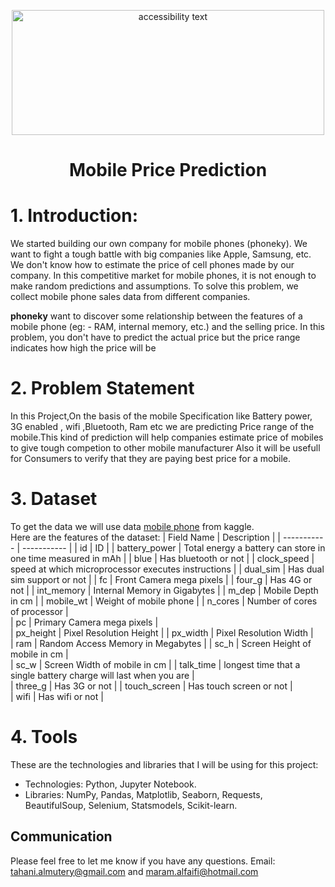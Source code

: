 
<p align="center">
<img src="https://reviews.com.np/uploads/article/imei-unregistered-mobile-phones-to-stop-working-from-today/imei-unregistered-mobile-phones-to-stop-working-from-today.png" width="500" height="200" class="center" alt="accessibility text">
  
# <p align="center"> Mobile Price Prediction

# 1.	Introduction:
We started building our own company for mobile phones (phoneky). We want to fight a tough battle with big companies like Apple, Samsung, etc.
We don't know how to estimate the price of cell phones made by our company. In this competitive market for mobile phones, it is not enough to make random predictions and assumptions. To solve this problem, we collect mobile phone sales data from different companies.

<b>phoneky</b> want to discover some relationship between the features of a mobile phone (eg: - RAM, internal memory, etc.) and the selling price.
In this problem, you don't have to predict the actual price but the price range indicates how high the price will be
# 2.	Problem Statement
In this Project,On the basis of the mobile Specification like Battery power, 3G enabled , wifi ,Bluetooth, Ram etc we are predicting Price range of the mobile.This kind of prediction will help companies estimate price of mobiles to give tough competion to other mobile manufacturer
Also it will be usefull for Consumers to verify that they are paying best price for a mobile.


# 3.	Dataset

To get the data we will use data [mobile phone](https://www.kaggle.com/iabhishekofficial/mobile-price-classification) from kaggle.<br>
Here are the features of the dataset:
| Field Name	     | Description |
| ----------- | ----------- |
| id     | ID      |
| battery_power     | Total energy a battery can store in one time measured in mAh      |
| blue     | Has bluetooth or not      |
| clock_speed     | speed at which microprocessor executes instructions      |
| dual_sim     | Has dual sim support or not      |
| fc     | Front Camera mega pixels      |
| four_g     | Has 4G or not      |
| int_memory     | Internal Memory in Gigabytes      |
| m_dep     | Mobile Depth in cm      |
| mobile_wt     | Weight of mobile phone      |
| n_cores     | Number of cores of processor      |  
| pc     | Primary Camera mega pixels      |  
| px_height     | Pixel Resolution Height      |
| px_width     | Pixel Resolution Width      |  
| ram     | Random Access Memory in Megabytes      |
| sc_h     | Screen Height of mobile in cm      |  
| sc_w     | Screen Width of mobile in cm      |
| talk_time     | longest time that a single battery charge will last when you are      |  
| three_g     | Has 3G or not      |
| touch_screen     | Has touch screen or not     |  
| wifi     | Has wifi or not      |
  
# 4.	Tools 
These are the technologies and libraries that I will be using for this project:
* Technologies: Python, Jupyter Notebook. 
* Libraries: NumPy, Pandas, Matplotlib, Seaborn, Requests, BeautifulSoup, Selenium, Statsmodels, Scikit-learn.
  
## Communication
Please feel free to let me know if you have any questions.
Email:  tahani.almutery@gmail.com and maram.alfaifi@hotmail.com

